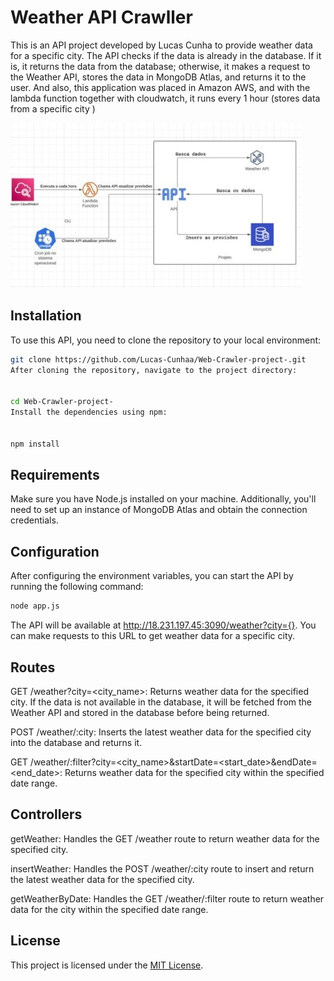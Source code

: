# Weather API Crawller

This is an API project developed by Lucas Cunha to provide weather data for a specific city. The API checks if the data is already in the database. If it is, it returns the data from the database; otherwise, it makes a request to the Weather API, stores the data in MongoDB Atlas, and returns it to the user. And also, this application was placed in Amazon AWS, and with the lambda function together with cloudwatch, it runs every 1 hour (stores data from a specific city )

![Data flow](./flow.jpeg)

## Installation

To use this API, you need to clone the repository to your local environment:

```bash
git clone https://github.com/Lucas-Cunhaa/Web-Crawler-project-.git
After cloning the repository, navigate to the project directory:


cd Web-Crawler-project-
Install the dependencies using npm:


npm install
```
## Requirements

Make sure you have Node.js installed on your machine. Additionally, you'll need to set up an instance of MongoDB Atlas and obtain the connection credentials.

## Configuration

After configuring the environment variables, you can start the API by running the following command:

```bash
node app.js
```
The API will be available at http://18.231.197.45:3090/weather?city={}.
 You can make requests to this URL to get weather data for a specific city.

## Routes

GET /weather?city=<city_name>: Returns weather data for the specified city. If the data is not available in the database, it will be fetched from the Weather API and stored in the database before being returned.

POST /weather/:city: Inserts the latest weather data for the specified city into the database and returns it.

GET /weather/:filter?city=<city_name>&startDate=<start_date>&endDate=<end_date>: Returns weather data for the specified city within the specified date range.

## Controllers

getWeather: Handles the GET /weather route to return weather data for the specified city.

insertWeather: Handles the POST /weather/:city route to insert and return the latest weather data for the specified city.

getWeatherByDate: Handles the GET /weather/:filter route to return weather data for the city within the specified date range.

## License

This project is licensed under the [MIT License](LICENSE).







